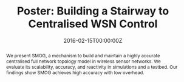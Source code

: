 ---
title: "Poster: Building a Stairway to Centralised WSN Control"
authors:
- admin
- Victor Cionca
- Ramona Marfievici
- Donna O'Shea
- Dirk Pesch
date: "2016-02-15T00:00:00Z"
doi: ""

# Schedule page publish date (NOT publication's date).
publishDate: "2017-01-01T00:00:00Z"

# Publication type.
# Legend: 0 = Uncategorized; 1 = Conference paper; 2 = Journal article;
# 3 = Preprint / Working Paper; 4 = Report; 5 = Book; 6 = Book section;
# 7 = Thesis; 8 = Patent
publication_types: ["1"]

# Publication name and optional abbreviated publication name.
publication: In *Proceedings of the 13th ACM International Conference on Embedded Wireless Systems and Networks (EWSN), Graz (Austria), February 2016.*
publication_short: In *EWSN'16*

abstract: We present SMOG, a mechanism to build and maintain a highly accurate centralised full network topology model in wireless sensor networks. We evaluate its scalability, accuracy, and reactivity in simulations and a testbed. Our findings show SMOG achieves high accuracy with low overhead.

# Summary. An optional shortened abstract.
summary: ' '

tags:
- Wireless Sensor Networks
- Wireless Communication
featured: false

links: 
- name: Best Poster Award
  url: http://ewsn2016.tugraz.at
url_pdf: 'files/posters/stairway-ewsn16.pdf'
url_poster: 'files/posters/stairway-poster-ewsn16.pdf'

# Featured image
# To use, add an image named `featured.jpg/png` to your page's folder. 
image:
  caption: 'Image credit: [**Unsplash**](https://unsplash.com/photos/pLCdAaMFLTE)'
  focal_point: ""
  preview_only: false

# Associated Projects (optional).
#   Associate this publication with one or more of your projects.
#   Simply enter your project's folder or file name without extension.
#   E.g. `internal-project` references `content/project/internal-project/index.md`.
#   Otherwise, set `projects: []`.
projects:
- internal-project

# Slides (optional).
#   Associate this publication with Markdown slides.
#   Simply enter your slide deck's filename without extension.
#   E.g. `slides: "example"` references `content/slides/example/index.md`.
#   Otherwise, set `slides: ""`.
slides: example
---